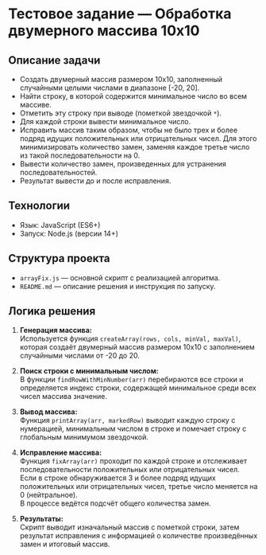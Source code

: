 # Тестовое задание — Обработка двумерного массива 10x10

## Описание задачи

- Создать двумерный массив размером 10x10, заполненный случайными целыми числами в диапазоне [-20, 20].
- Найти строку, в которой содержится минимальное число во всем массиве.
- Отметить эту строку при выводе (пометкой звездочкой `*`).
- Для каждой строки вывести минимальное число.
- Исправить массив таким образом, чтобы не было трех и более подряд идущих положительных или отрицательных чисел.
  Для этого минимизировать количество замен, заменяя каждое третье число из такой последовательности на 0.
- Вывести количество замен, произведенных для устранения последовательностей.
- Результат вывести до и после исправления.

## Технологии

- Язык: JavaScript (ES6+)
- Запуск: Node.js (версии 14+)

## Структура проекта

- `arrayFix.js` — основной скрипт с реализацией алгоритма.
- `README.md` — описание решения и инструкция по запуску.

## Логика решения

1. **Генерация массива:**  
   Используется функция `createArray(rows, cols, minVal, maxVal)`, которая создаёт двумерный массив размером 10x10 с заполнением случайными числами от -20 до 20.

2. **Поиск строки с минимальным числом:**  
   В функции `findRowWithMinNumber(arr)` перебираются все строки и определяется индекс строки, содержащей минимальное среди всех чисел массива значение.

3. **Вывод массива:**  
   Функция `printArray(arr, markedRow)` выводит каждую строку с нумерацией, минимальным числом в строке и помечает строку с глобальным минимумом звездочкой.

4. **Исправление массива:**  
   Функция `fixArray(arr)` проходит по каждой строке и отслеживает последовательности положительных или отрицательных чисел.  
   Если в строке обнаруживается 3 и более подряд идущих положительных или отрицательных чисел, третье число меняется на 0 (нейтральное).  
   В процессе ведётся подсчёт общего количества замен.

5. **Результаты:**  
   Скрипт выводит изначальный массив с пометкой строки, затем результат исправления с информацией о количестве произведённых замен и итоговый массив.
